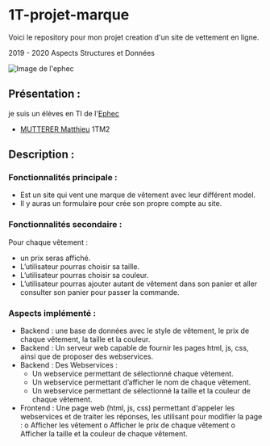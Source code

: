 # 1T-projet-marque
Voici le repository pour mon projet creation d'un site de vettement en ligne.

2019 - 2020 Aspects Structures et Données

 ![Image de l'ephec](https://i.imgur.com/k1pB47i.png?1)
 ## Présentation :  
je suis un élèves en TI de l'[Ephec](https://www.ephec.be/)
* [MUTTERER Matthieu](https://github.com/Matthieu-mutterer) 1TM2
## Description : 
### Fonctionnalités principale : 
   * Est un site qui vent une marque de vêtement avec leur différent model. 
   * Il y auras un formulaire pour crée son propre compte au site. 
### Fonctionnalités secondaire : 
  Pour chaque vêtement : 
   - un prix seras affiché. 
   - L’utilisateur pourras choisir sa taille. 
   - L’utilisateur pourras choisir sa couleur. 
   - L’utilisateur pourras ajouter autant de vêtement dans son panier et aller consulter son panier pour passer la commande. 
 ### Aspects implémenté : 
  -	Backend : une base de données avec le style de vêtement, le prix de chaque vêtement, la taille et la couleur. 
  -	Backend :  Un serveur web capable de fournir les pages html, js, css, ainsi que de proposer des webservices. 
  - Backend : Des Webservices : 
     *	Un webservice permettant de sélectionné chaque vêtement. 
     *	Un webservice permettant d’afficher le nom de chaque vêtement. 
     * Un webservice permettant de sélectionné la taille et la couleur de chaque vêtement. 
  -	Frontend : Une page web (html, js, css) permettant d'appeler les webservices et de traiter les réponses, les utilisant pour modifier la page : 
    o	Afficher les vêtement
    o	Afficher le prix de chaque vêtement
    o	Afficher la taille et la couleur de chaque vêtement. 

